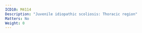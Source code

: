 ```yaml
---
ICD10: M4114
Description: "Juvenile idiopathic scoliosis: Thoracic region"
Matters: No
Weight: 0
---
```


